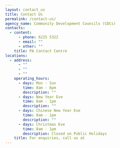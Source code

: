 ```yaml
---
layout: contact_us
title: Contact Us
permalink: /contact-us/
agency_name: Community Development Councils (CDCs)
contacts:
  - content:
      - phone: 6225 5322
      - email: ""
      - other: ""
    title: PA Contact Centre
locations:
  - address:
      - ""
      - ""
      - ""
    operating_hours:
      - days: Mon - Sun
        time: 8am - 6pm
        description: ""
      - days: New Year Eve
        time: 8am - 1pm
        description: ""
      - days: Chinese New Year Eve
        time: 8am - 1pm
        description: ""
      - days: Christmas Eve
        time: 8am - 1pm
        description: Closed on Public Holidays
    title: For enquiries, call us at
---
```

